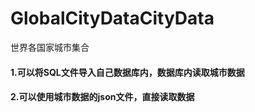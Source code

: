 # GlobalCityDataCityData
世界各国家城市集合

#### 1.可以将SQL文件导入自己数据库内，数据库内读取城市数据

#### 2.可以使用城市数据的json文件，直接读取数据
